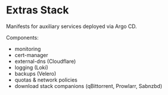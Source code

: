 # Extras Stack

Manifests for auxiliary services deployed via Argo CD.

Components:
* monitoring
* cert-manager
* external-dns (Cloudflare)
* logging (Loki)
* backups (Velero)
* quotas & network policies
* download stack companions (qBittorrent, Prowlarr, Sabnzbd)
